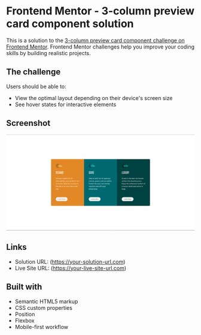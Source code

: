 # Frontend Mentor - 3-column preview card component solution

This is a solution to the [3-column preview card component challenge on Frontend Mentor](https://www.frontendmentor.io/challenges/3column-preview-card-component-pH92eAR2-). Frontend Mentor challenges help you improve your coding skills by building realistic projects.

## The challenge

Users should be able to:

- View the optimal layout depending on their device's screen size
- See hover states for interactive elements

## Screenshot

![Desktop](assets/images/view_cards.png)

## Links

- Solution URL: (<https://your-solution-url.com>)
- Live Site URL: (<https://your-live-site-url.com>)

## Built with

- Semantic HTML5 markup
- CSS custom properties
- Position
- Flexbox
- Mobile-first workflow
